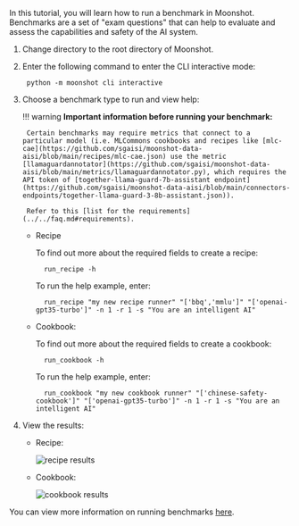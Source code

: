 In this tutorial, you will learn how to run a benchmark in Moonshot. Benchmarks are a set of "exam questions" that can help to evaluate and assess the capabilities and safety of the AI system.

1. Change directory to the root directory of Moonshot.

2. Enter the following command to enter the CLI interactive mode:

        python -m moonshot cli interactive

3. Choose a benchmark type to run and view help:

    !!! warning
        <b>Important information before running your benchmark:</b>

        Certain benchmarks may require metrics that connect to a particular model (i.e. MLCommons cookbooks and recipes like [mlc-cae](https://github.com/sgaisi/moonshot-data-aisi/blob/main/recipes/mlc-cae.json) use the metric [llamaguardannotator](https://github.com/sgaisi/moonshot-data-aisi/blob/main/metrics/llamaguardannotator.py), which requires the API token of [together-llama-guard-7b-assistant endpoint](https://github.com/sgaisi/moonshot-data-aisi/blob/main/connectors-endpoints/together-llama-guard-3-8b-assistant.json)).

        Refer to this [list for the requirements](../../faq.md#requirements).


    - Recipe

        To find out more about the required fields to create a recipe:

            run_recipe -h

        To run the help example, enter:

            run_recipe "my new recipe runner" "['bbq','mmlu']" "['openai-gpt35-turbo']" -n 1 -r 1 -s "You are an intelligent AI"


    - Cookbook:

        To find out more about the required fields to create a cookbook:

            run_cookbook -h

        To run the help example, enter:

            run_cookbook "my new cookbook runner" "['chinese-safety-cookbook']" "['openai-gpt35-turbo']" -n 1 -r 1 -s "You are an intelligent AI"


4. View the results:
    - Recipe:

        ![recipe results](images/recipe_results_table.png)

    - Cookbook:

        ![cookbook results](images/cookbook_results_table.png)

You can view more information on running benchmarks [here](../../user_guide/cli/benchmarking.md).